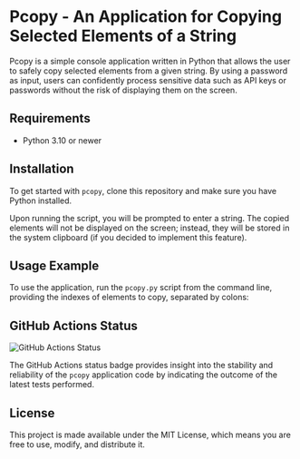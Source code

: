 # Pcopy - An Application for Copying Selected Elements of a String

Pcopy is a simple console application written in Python that allows the user to safely copy selected elements from a given string. By using a password as input, users can confidently process sensitive data such as API keys or passwords without the risk of displaying them on the screen.

## Requirements

- Python 3.10 or newer

## Installation

To get started with `pcopy`, clone this repository and make sure you have Python installed.

Upon running the script, you will be prompted to enter a string. The copied elements will not be displayed on the screen; instead, they will be stored in the system clipboard (if you decided to implement this feature).

## Usage Example

To use the application, run the `pcopy.py` script from the command line, providing the indexes of elements to copy, separated by colons:

## GitHub Actions Status

![GitHub Actions Status](https://github.com/rydzewski-tomasz/pcopy/actions/workflows/python-app.yml/badge.svg)

The GitHub Actions status badge provides insight into the stability and reliability of the `pcopy` application code by indicating the outcome of the latest tests performed.

## License

This project is made available under the MIT License, which means you are free to use, modify, and distribute it.